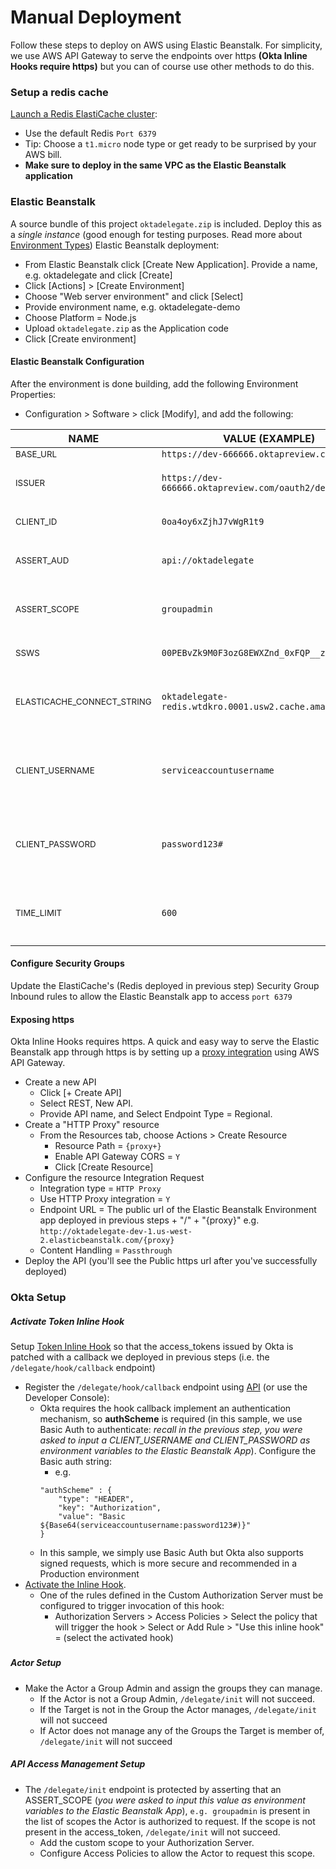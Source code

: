 # Manual Deployment
Follow these steps to deploy on AWS using Elastic Beanstalk. For simplicity, we use AWS API Gateway to serve the endpoints over https **(Okta Inline Hooks require https)** but you can of course use other methods to do this.

### Setup a redis cache
[Launch a Redis ElastiCache cluster](https://docs.aws.amazon.com/AmazonElastiCache/latest/red-ug/GettingStarted.CreateCluster.html):
* Use the default Redis `Port 6379`
* Tip: Choose a `t1.micro` node type or get ready to be surprised by your AWS bill.
* **Make sure to deploy in the same VPC as the Elastic Beanstalk application**

### Elastic Beanstalk
A source bundle of this project  `oktadelegate.zip` is included. Deploy this as a *single instance* (good enough for testing purposes. Read more about [Environment Types](https://docs.aws.amazon.com/elasticbeanstalk/latest/dg/using-features-managing-env-types.html)) Elastic Beanstalk deployment:
* From Elastic Beanstalk click [Create New Application]. Provide a name, e.g. oktadelegate and click [Create]
* Click [Actions] > [Create Environment]
* Choose "Web server environment" and click [Select]
* Provide environment name, e.g. oktadelegate-demo
* Choose Platform = Node.js
* Upload `oktadelegate.zip` as the Application code
* Click [Create environment]

#### Elastic Beanstalk Configuration
After the environment is done building, add the following Environment Properties:
* Configuration > Software > click [Modify], and add the following:

| NAME | VALUE (EXAMPLE) | DESCRIPTION |
| ---- | --------------- | ----------- |
|<sub>BASE_URL</sub>|`https://dev-666666.oktapreview.com`|<sub>The url of your Okta org</sub>|
|<sub>ISSUER</sub>|`https://dev-666666.oktapreview.com/oauth2/default`|<sub>The issuer string of your Authorization Server configured in Okta</sub>|
|<sub>CLIENT_ID</sub>|`0oa4oy6xZjhJ7vWgR1t9`|<sub>The client_id of the Application configured in Okta</sub>|
|<sub>ASSERT_AUD</sub>|`api://oktadelegate`|<sub>The Audience claim string you configured for your Authorization Server</sub>|
|<sub>ASSERT_SCOPE</sub>|`groupadmin`|<sub>A custom scope that the Actor is authorized to use. *More about this below in the "Okta Setup" section*</sub>|
|<sub>SSWS</sub>|`00PEBvZk9M0F3ozG8EWXZnd_0xFQP__zXR`|<sub>Generate an API Key in Okta for calling the OKta Management APIs</sub>|
|<sub>ELASTICACHE_CONNECT_STRING</sub>|`oktadelegate-redis.wtdkro.0001.usw2.cache.amazonaws.com`|<sub>The value of the Redis "Primary Endpoint"...exclude the port number. You can find this in the ElastiCache console</sub>|
|<sub>CLIENT_USERNAME</sub>|`serviceaccountusername`|<sub>The /delegate/hook/callback endpoint is protected with Basic auth. *More about this below in the "Okta Setup" section*. Provide a username</sub>|
|<sub>CLIENT_PASSWORD</sub>|`password123#`|<sub>The /delegate/hook/callback endpoint is protected with Basic auth. *More about this below in the "Okta Setup" section*. Provide a password</sub>|
|<sub>TIME_LIMIT</sub>|`600`|<sub>The time allowed (in seconds) for a Proxy Login session, after which the app reverts back to the original user context</sub>|

#### Configure Security Groups
Update the ElastiCache's (Redis deployed in previous step) Security Group Inbound rules to allow the Elastic Beanstalk app to access `port 6379`

#### Exposing https
Okta Inline Hooks requires https. A quick and easy way to serve the Elastic Beanstalk app through https is by setting up a [proxy integration](https://docs.aws.amazon.com/apigateway/latest/developerguide/api-gateway-set-up-simple-proxy.html) using AWS API Gateway.

* Create a new API
    - Click [+ Create API]
    - Select REST, New API. 
    - Provide API name, and Select Endpoint Type = Regional.
* Create a "HTTP Proxy" resource 
    * From the Resources tab, choose Actions > Create Resource
        * Resource Path = `{proxy+}`
        * Enable API Gateway CORS = `Y`
        * Click [Create Resource]
* Configure the resource Integration Request
    * Integration type = `HTTP Proxy`
    * Use HTTP Proxy integration = `Y`
    * Endpoint URL = The public url of the Elastic Beanstalk Environment app deployed in previous steps + "/"  + "{proxy}" e.g. `http://oktadelegate-dev-1.us-west-2.elasticbeanstalk.com/{proxy}`
    * Content Handling = `Passthrough`
* Deploy the API (you'll see the Public https url after you've successfully deployed)

### Okta Setup
##### Activate Token Inline Hook
Setup [Token Inline Hook](https://developer.okta.com/use_cases/inline_hooks/token_hook/token_hook) so that the access_tokens issued by Okta is patched with a callback we deployed in previous steps (i.e. the `/delegate/hook/callback` endpoint)
* Register the `/delegate/hook/callback` endpoint using [API](https://developer.okta.com/docs/api/resources/inline-hooks#create-inline-hooks) (or use the Developer Console):
    - Okta requires the hook callback implement an authentication mechanism, so **authScheme** is required (in this sample, we use Basic Auth to authenticate: *recall in the previous step, you were asked to input a CLIENT_USERNAME and CLIENT_PASSWORD as environment variables to the Elastic Beanstalk App*). Configure the Basic auth string:
        + e.g.
        ```
        "authScheme" : {
            "type": "HEADER",
            "key": "Authorization",
            "value": "Basic ${Base64(serviceaccountusername:password123#)}"
        }
        ```
    - In this sample, we simply use Basic Auth but Okta also supports signed requests, which is more secure and recommended in a Production environment
* [Activate the Inline Hook](https://developer.okta.com/use_cases/inline_hooks/token_hook/token_hook#enabling-a-token-inline-hook).
    - One of the rules defined in the Custom Authorization Server must be configured to trigger invocation of this hook:
        + Authorization Servers > Access Policies > Select the policy that will trigger the hook > Select or Add Rule > "Use this inline hook" = (select the activated hook)

##### 
##### Actor Setup
* Make the Actor a Group Admin and assign the groups they can manage.
    - If the Actor is not a Group Admin, `/delegate/init` will not succeed.
    - If the Target is not in the Group the Actor manages, `/delegate/init` will not succeed
    - If Actor does not manage any of the Groups the Target is member of, `/delegate/init` will not succeed


##### API Access Management Setup
* The `/delegate/init` endpoint is protected by asserting that an ASSERT_SCOPE (*you were asked to input this value as environment variables to the Elastic Beanstalk App*), `e.g. groupadmin` is present in the list of scopes the Actor is authorized to request. If the scope is not present in the access_token, `/delegate/init` will not succeed.
    - Add the custom scope to your Authorization Server.
    - Configure Access Policies to allow the Actor to request this scope.

